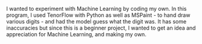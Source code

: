 I wanted to experiment with Machine Learning by coding my own. In this program, I used TenorFlow with Python as well as MSPaint - to hand draw various digits - and had the model guess what the digit was. It has some inaccuracies but since this is a beginner project, I wanted to get an idea and appreciation for Machine Learning, and making my own.
